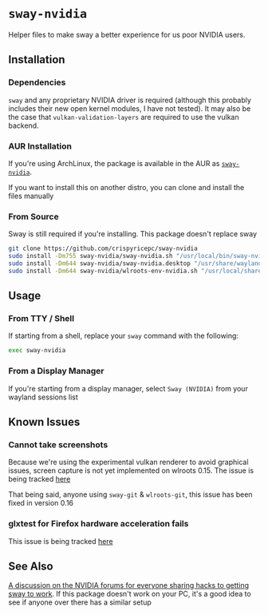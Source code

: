 # `sway-nvidia`

Helper files to make sway a better experience for us poor NVIDIA users.

## Installation

### Dependencies

`sway` and any proprietary NVIDIA driver is required (although this probably includes their new open kernel modules, I have not tested). It may also be the case that `vulkan-validation-layers` are required to use the vulkan backend.

### AUR Installation

If you're using ArchLinux, the package is available in the AUR as [`sway-nvidia`](https://aur.archlinux.org/packages/sway-nvidia).

If you want to install this on another distro, you can clone and install the files manually

### From Source

Sway is still required if you're installing. This package doesn't replace sway

```sh
git clone https://github.com/crispyricepc/sway-nvidia
sudo install -Dm755 sway-nvidia/sway-nvidia.sh "/usr/local/bin/sway-nvidia"
sudo install -Dm644 sway-nvidia/sway-nvidia.desktop "/usr/share/wayland-sessions/sway-nvidia.desktop"
sudo install -Dm644 sway-nvidia/wlroots-env-nvidia.sh "/usr/local/share/wlroots-nvidia/wlroots-env-nvidia.sh"
```

## Usage

### From TTY / Shell

If starting from a shell, replace your `sway` command with the following:

```sh
exec sway-nvidia
```
### From a Display Manager

If you're starting from a display manager, select `Sway (NVIDIA)` from your wayland sessions list

## Known Issues

### Cannot take screenshots

Because we're using the experimental vulkan renderer to avoid graphical issues, screen capture is not yet implemented on wlroots 0.15. The issue is being tracked [here](https://gitlab.freedesktop.org/wlroots/wlroots/-/issues/3290)

That being said, anyone using `sway-git` & `wlroots-git`, this issue has been fixed in version 0.16

### glxtest for Firefox hardware acceleration fails

This issue is being tracked [here](https://bugzilla.mozilla.org/show_bug.cgi?id=1759315)

## See Also

[A discussion on the NVIDIA forums for everyone sharing hacks to getting sway to work](https://forums.developer.nvidia.com/t/nvidia-495-on-sway-tutorial-questions-arch-based-distros/192212). If this package doesn't work on your PC, it's a good idea to see if anyone over there has a similar setup
